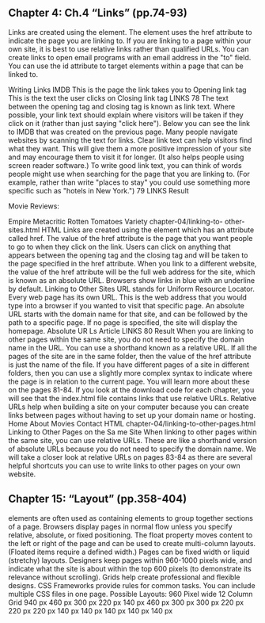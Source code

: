 ## Chapter 4: Ch.4 “Links” (pp.74-93)

Links are created using the element. The element uses the href attribute to indicate the page you are linking to. If you are linking to a page within your own site, it is best to use relative links rather than qualified URLs. You can create links to open email programs with an email address in the "to" field. You can use the id attribute to target elements within a page that can be linked to.

Writing Links IMDB This is the page the link takes you to Opening link tag This is the text the user clicks on Closing link tag LINKS 78 The text between the opening tag and closing tag is known as link text. Where possible, your link text should explain where visitors will be taken if they click on it (rather than just saying "click here"). Below you can see the link to IMDB that was created on the previous page. Many people navigate websites by scanning the text for links. Clear link text can help visitors find what they want. This will give them a more positive impression of your site and may encourage them to visit it for longer. (It also helps people using screen reader software.) To write good link text, you can think of words people might use when searching for the page that you are linking to. (For example, rather than write "places to stay" you could use something more specific such as "hotels in New York.") 79 LINKS Result

Movie Reviews:

Empire
Metacritic
Rotten Tomatoes
Variety
chapter-04/linking-to- other-sites.html HTML Links are created using the element which has an attribute called href. The value of the href attribute is the page that you want people to go to when they click on the link. Users can click on anything that appears between the opening tag and the closing tag and will be taken to the page specified in the href attribute. When you link to a different website, the value of the href attribute will be the full web address for the site, which is known as an absolute URL. Browsers show links in blue with an underline by default. Linking to Other Sites URL stands for Uniform Resource Locator. Every web page has its own URL. This is the web address that you would type into a browser if you wanted to visit that specific page. An absolute URL starts with the domain name for that site, and can be followed by the path to a specific page. If no page is specified, the site will display the homepage. Absolute UR Ls Article LINKS 80 Result When you are linking to other pages within the same site, you do not need to specify the domain name in the URL. You can use a shorthand known as a relative URL. If all the pages of the site are in the same folder, then the value of the href attribute is just the name of the file. If you have different pages of a site in different folders, then you can use a slightly more complex syntax to indicate where the page is in relation to the current page. You will learn more about these on the pages 81-84. If you look at the download code for each chapter, you will see that the index.html file contains links that use relative URLs. Relative URLs help when building a site on your computer because you can create links between pages without having to set up your domain name or hosting.
Home
About
Movies
Contact
HTML chapter-04/linking-to-other-pages.html Linking to Other Pages on the Sa me Site When linking to other pages within the same site, you can use relative URLs. These are like a shorthand version of absolute URLs because you do not need to specify the domain name. We will take a closer look at relative URLs on pages 83-84 as there are several helpful shortcuts you can use to write links to other pages on your own website.






## Chapter 15: “Layout” (pp.358-404)




elements are often used as containing elements to group together sections of a page. Browsers display pages in normal flow unless you specify relative, absolute, or fixed positioning. The float property moves content to the left or right of the page and can be used to create multi-column layouts. (Floated items require a defined width.) Pages can be fixed width or liquid (stretchy) layouts. Designers keep pages within 960-1000 pixels wide, and indicate what the site is about within the top 600 pixels (to demonstrate its relevance without scrolling). Grids help create professional and flexible designs. CSS Frameworks provide rules for common tasks. You can include multiple CSS files in one page. Possible Layouts: 960 Pixel wide 12 Column Grid 940 px 460 px 300 px 220 px 140 px 460 px 300 px 300 px 220 px 220 px 220 px 140 px 140 px 140 px 140 px 140 px